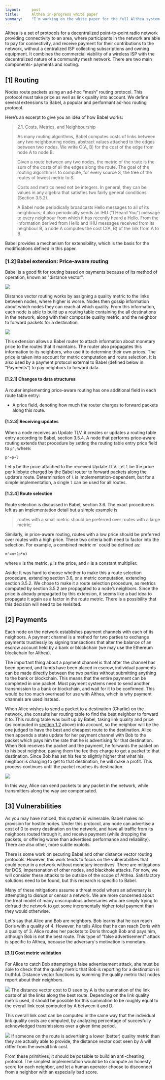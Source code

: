 ```yaml
---
layout:     post
title:      Althea in-progress white paper
summary:    "I'm working on the white paper for the full Althea system. This post is subject to frequent changes."
---
```


Althea is a set of protocols for a decentralized point-to-point radio network providing connectivity to an area, where participants in the network are able to pay for connectivity, and receive payment for their contributions to the network, without a centralized ISP collecting subscriptions and owning equipment. It combines the commercial viability of a wireless ISP with the decentralized nature of a community mesh network. There are two main components- payments and routing.

## [1] Routing
Nodes route packets using an ad-hoc “mesh” routing protocol. This protocol must take price as well as link quality into account. We define several extensions to Babel, a popular and performant ad-hoc routing protocol.

Here’s an excerpt to give you an idea of how Babel works:

>2.1. Costs, Metrics, and Neighbourship
>
>As many routing algorithms, Babel computes costs of links between any two neighbouring nodes, abstract values attached to the edges between two nodes. We write C(A, B) for the cost of the edge from node A to node B.
>
>Given a route between any two nodes, the metric of the route is the sum of the costs of all the edges along the route.  The goal of the  routing algorithm is to compute, for every source S, the tree of the routes of lowest metric to S.
>
>Costs and metrics need not be integers.  In general, they can be values in any algebra that satisfies two fairly general conditions (Section 3.5.2).
>
>A Babel node periodically broadcasts Hello messages to all of its neighbours; it also periodically sends an IHU ("I Heard You") message to every neighbour from which it has recently heard a Hello.  From the information derived from Hello and IHU messages received from its neighbour B, a node A computes the cost C(A, B) of the link from A to B.

Babel provides a mechanism for extensibility, which is the basis for the modifications defined in this paper.

### [1.2] Babel extension: Price-aware routing

Babel is a good fit for routing based on payments because of its method of operation, known as "distance vector". 

![](/images/pir1.png)

Distance vector routing works by assigning a quality metric to the links between nodes, where higher is worse. Nodes then gossip information about which nodes they can reach at which quality. From this information, each node is able to build up a routing table containing the all destinations in the network, along with their composite quality metric, and the neighbor to forward packets for a destination.

![](/images/pir2.png)

This extension allows a Babel router to attach information about monetary price to the routes that it maintains. The router also propagates this information to its neighbors, who use it to determine their own prices. The price is taken into account for metric computation and route selection. It is also used by a payment protocol external to Babel (defined below in “Payments”) to pay neighbors to forward data.

#### [1.2.1] Changes to data structures

A router implementing price-aware routing has one additional field in each route table entry:

- A price field, denoting how much the router charges to forward packets along this route. 

#### [1.2.3] Receiving updates

When a node receives an Update TLV, it creates or updates a routing table entry according to Babel, section 3.5.4.  A node that performs price-aware routing extends that procedure by setting the routing table entry price field to `p'`, where: 

    p'=p+l

Let `p` be the price attached to the received Update TLV. Let `l` be the price per kilobyte charged by the Babel router to forward packets along the update’s route. Determination of `l` is implementation-dependent, but for a simple implementation, a single `l` can be used for all routes.

#### [1.2.4] Route selection

Route selection is discussed in Babel, section 3.6. The exact procedure is left as an implementation detail but a simple example is:

>routes with a small metric should be preferred over routes with a   large metric;

Similarly, in price-aware routing, routes with a low price should be preferred over routes with a high price. These two criteria both need to factor into the selection. For example, a combined metric m` could be defined as:

    m'=m+(p*n)

where `m` is the metric, `p` is the price, and `n` is a constant multiplier.

Aside: It was hard to choose whether to make this a route selection procedure, extending section 3.6, or a metric computation, extending section 3.5.2. We chose to make it a route selection procedure, as metrics computed by section 3.5.2 are propagated to a node’s neighbors. Since the price is already propagated by this extension, it seems like a bad idea to propagate it again as a factor in the route metric. There is a possibility that this decision will need to be revisited.

## [2] Payments
Each node on the network establishes payment channels with each of its neighbors. A payment channel is a method for two parties to exchange payments trustlessly by signing transactions that alter the balance of an escrow account held by a bank or blockchain (we may use the Ethereum blockchain for Althea).

The important thing about a payment channel is that after the channel has been opened, and funds have been placed in escrow, individual payments can be made directly between the two parties without submitting anything to the bank or blockchain. This means that the entire payment can be completed in one packet. Most payment systems need to send another transmission to a bank or blockchain, and wait for it to be confirmed. This would be too much overhead for use with Althea, which is why payment channels are used instead.

When Alice wishes to send a packet to a destination (Charlie) on the network, she consults her routing table to find the best neighbor to forward it to. This routing table was built up by Babel, taking link quality and price (as computed in [section 1.2](/blog/althea-paper/#payments) above) into account, so the neighbor will be the one judged to have the best and cheapest route to the destination. Alice then appends a state update for her payment channel with Bob to the packet which pays him the rate that he is advertising for that destination. When Bob receives the packet and the payment, he forwards the packet on to his best neighbor, paying them the fee they charge to get a packet to that destination. Since Bob has set his fee to slightly higher that what his neighbor is charging to get to that destination, he will make a profit. This process continues until the packet reaches its destination.

![](/images/payment-flow.png)

In this way, Alice can send packets to any packet in the network, while transmitters along the way are compensated.


## [3] Vulnerabilities
As you may have noticed, this system is vulnerable. Babel makes no provision for hostile nodes. Under this protocol, any node can advertise a cost of 0 to every destination on the network, and have all traffic from its neighbors routed through it, and receive payment (while dropping the packets, or offering worse than advertised performance and reliability). There are also other, more subtle exploits.

There is some work on securing Babel and other distance vector routing protocols. However, this work tends to focus on the vulnerabilities that could occur in a network without monetary incentives. There are mitigations for DOS, impersonation of other nodes, and blackhole attacks. For now, we will consider these attacks to be outside of the scope of Althea. Satisfactory solutions need to be found, but this research is specific to Babel. 

Many of these mitigations assume a threat model where an adversary is attempting to disrupt or censor a network. We are more concerned about the treat model of many unscrupulous adversaries who are simply trying to defraud the network to get some incrementally higher total payment than they would otherwise.

Let's say that Alice and Bob are neighbors. Bob learns that he can reach Doris with a quality of 4. However, he tells Alice that he can reach Doris with a quality of 3. Alice routes her packets to Doris through Bob and pays him, although Bob is not the best route. This type of "false advertisement" attack is specific to Althea, because the adversary's motivation is monetary.

#### [3.1] Cost metric validation
For Alice to catch Bob attempting a false advertisement attack, she must be able to check that the quality metric that Bob is reporting for a destination is truthful. Distance vector functions by summing the quality metric that nodes report about their neighbors.

![](/images/honest-metric.png)
The distance vector cost to D seen by A is the summation of the link costs of all the links along the best route. Depending on the link quality metric used, it should be possible for this summation to be roughly equal to the overall link cost computed by A between it and D.

This overall link cost can be computed in the same way that the individual link quality costs are computed, by analyzing percentage of succesfully acknowledged transmissions over a given time period.

![](/images/dishonest-metric.png)
If someone on the route is advertising a lower (better) quality metric than they are actually able to provide, the distance vector cost seen by A will differ from the overall link cost.

From these primitives, it should be possible to build an anti-cheating protocol. The simplest implementation would be to compute an honesty score for each neighbor, and let a human operator choose to disconnect from a neighbor with an especially bad score.